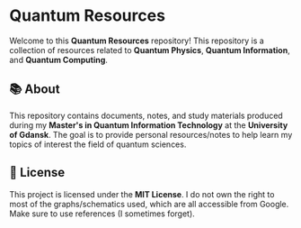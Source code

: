 # Quantum Resources

Welcome to this **Quantum Resources** repository! This repository is a collection of resources related to **Quantum Physics**, **Quantum Information**, and **Quantum Computing**.

## 📚 About

This repository contains documents, notes, and study materials produced during my **Master's in Quantum Information Technology** at the **University of Gdansk**. The goal is to provide personal resources/notes to help learn my topics of interest the field of quantum sciences.

## 📜 License
This project is licensed under the **MIT License**.
I do not own the right to most of the graphs/schematics used, which are all accessible from Google. Make sure to use references (I sometimes forget).
